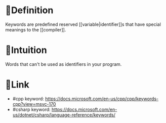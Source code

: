 # 📝Definition
Keywords are predefined reserved [[variable|identifier]]s that have special meanings to the [[compiler]].

# 🧠Intuition
Words that can't be used as identifiers in your program.

# 🔗Link
- #cpp  keyword: https://docs.microsoft.com/en-us/cpp/cpp/keywords-cpp?view=msvc-170
- #csharp  keyword: https://docs.microsoft.com/en-us/dotnet/csharp/language-reference/keywords/
